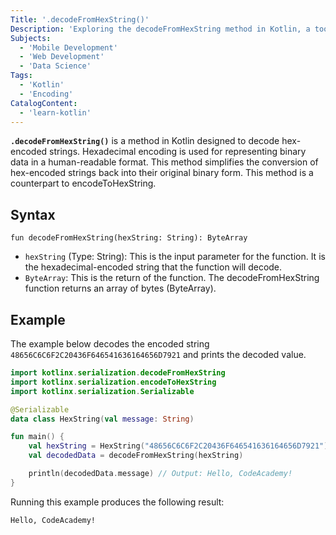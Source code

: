 ```yaml
---
Title: '.decodeFromHexString()'
Description: 'Exploring the decodeFromHexString method in Kotlin, a tool to handle hex-encoded strings.' 
Subjects: 
  - 'Mobile Development'
  - 'Web Development'
  - 'Data Science'
Tags:
  - 'Kotlin'
  - 'Encoding'
CatalogContent: 
  - 'learn-kotlin'
---
```


**`.decodeFromHexString()`** is a method in Kotlin designed to decode hex-encoded strings. Hexadecimal encoding is used for representing binary data in a human-readable format. This method simplifies the conversion of hex-encoded strings back into their original binary form. This method is a counterpart to encodeToHexString.


## Syntax

```pseudo
fun decodeFromHexString(hexString: String): ByteArray
```
- `hexString` (Type: String): This is the input parameter for the function. It is the hexadecimal-encoded string that the function will decode.
- `ByteArray`: This is the return of the function. The decodeFromHexString function returns an array of bytes (ByteArray).

## Example

The example below decodes the encoded string `48656C6C6F2C20436F646541636164656D7921` and prints the decoded value.

```kotlin
import kotlinx.serialization.decodeFromHexString
import kotlinx.serialization.encodeToHexString
import kotlinx.serialization.Serializable

@Serializable
data class HexString(val message: String)

fun main() {
    val hexString = HexString("48656C6C6F2C20436F646541636164656D7921") // Hex-encoded string
    val decodedData = decodeFromHexString(hexString)

    println(decodedData.message) // Output: Hello, CodeAcademy!
}
```
Running this example produces the following result:

```shell 
Hello, CodeAcademy!
```
